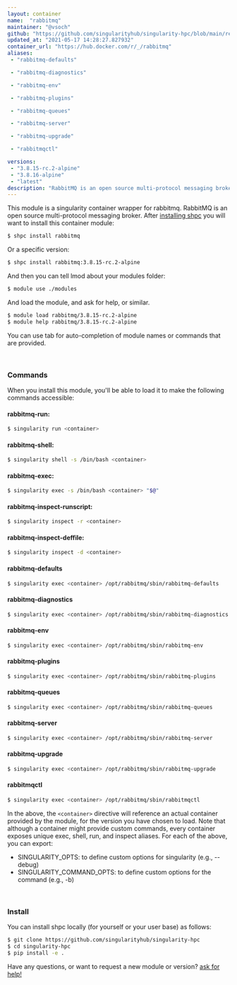 ```yaml
---
layout: container
name:  "rabbitmq"
maintainer: "@vsoch"
github: "https://github.com/singularityhub/singularity-hpc/blob/main/registry/rabbitmq/container.yaml"
updated_at: "2021-05-17 14:28:27.827932"
container_url: "https://hub.docker.com/r/_/rabbitmq"
aliases:
 - "rabbitmq-defaults"

 - "rabbitmq-diagnostics"

 - "rabbitmq-env"

 - "rabbitmq-plugins"

 - "rabbitmq-queues"

 - "rabbitmq-server"

 - "rabbitmq-upgrade"

 - "rabbitmqctl"

versions:
 - "3.8.15-rc.2-alpine"
 - "3.8.16-alpine"
 - "latest"
description: "RabbitMQ is an open source multi-protocol messaging broker."
---
```


This module is a singularity container wrapper for rabbitmq.
RabbitMQ is an open source multi-protocol messaging broker.
After [installing shpc](#install) you will want to install this container module:

```bash
$ shpc install rabbitmq
```

Or a specific version:

```bash
$ shpc install rabbitmq:3.8.15-rc.2-alpine
```

And then you can tell lmod about your modules folder:

```bash
$ module use ./modules
```

And load the module, and ask for help, or similar.

```bash
$ module load rabbitmq/3.8.15-rc.2-alpine
$ module help rabbitmq/3.8.15-rc.2-alpine
```

You can use tab for auto-completion of module names or commands that are provided.

<br>

### Commands

When you install this module, you'll be able to load it to make the following commands accessible:

#### rabbitmq-run:

```bash
$ singularity run <container>
```

#### rabbitmq-shell:

```bash
$ singularity shell -s /bin/bash <container>
```

#### rabbitmq-exec:

```bash
$ singularity exec -s /bin/bash <container> "$@"
```

#### rabbitmq-inspect-runscript:

```bash
$ singularity inspect -r <container>
```

#### rabbitmq-inspect-deffile:

```bash
$ singularity inspect -d <container>
```


#### rabbitmq-defaults
       
```bash
$ singularity exec <container> /opt/rabbitmq/sbin/rabbitmq-defaults
```


#### rabbitmq-diagnostics
       
```bash
$ singularity exec <container> /opt/rabbitmq/sbin/rabbitmq-diagnostics
```


#### rabbitmq-env
       
```bash
$ singularity exec <container> /opt/rabbitmq/sbin/rabbitmq-env
```


#### rabbitmq-plugins
       
```bash
$ singularity exec <container> /opt/rabbitmq/sbin/rabbitmq-plugins
```


#### rabbitmq-queues
       
```bash
$ singularity exec <container> /opt/rabbitmq/sbin/rabbitmq-queues
```


#### rabbitmq-server
       
```bash
$ singularity exec <container> /opt/rabbitmq/sbin/rabbitmq-server
```


#### rabbitmq-upgrade
       
```bash
$ singularity exec <container> /opt/rabbitmq/sbin/rabbitmq-upgrade
```


#### rabbitmqctl
       
```bash
$ singularity exec <container> /opt/rabbitmq/sbin/rabbitmqctl
```



In the above, the `<container>` directive will reference an actual container provided
by the module, for the version you have chosen to load. Note that although a container
might provide custom commands, every container exposes unique exec, shell, run, and
inspect aliases. For each of the above, you can export:

 - SINGULARITY_OPTS: to define custom options for singularity (e.g., --debug)
 - SINGULARITY_COMMAND_OPTS: to define custom options for the command (e.g., -b)

<br>
  
### Install

You can install shpc locally (for yourself or your user base) as follows:

```bash
$ git clone https://github.com/singularityhub/singularity-hpc
$ cd singularity-hpc
$ pip install -e .
```

Have any questions, or want to request a new module or version? [ask for help!](https://github.com/singularityhub/singularity-hpc/issues)